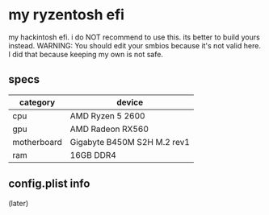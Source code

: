 # my ryzentosh efi
my hackintosh efi. i do NOT recommend to use this. its better to build yours instead.
WARNING: You should edit your smbios because it's not valid here. I did that because keeping my own is not safe.

## specs
| category      | device                     |
| ------------- | -------------------------- |
| cpu           | AMD Ryzen 5 2600           |
| gpu           | AMD Radeon RX560           |
| motherboard   | Gigabyte B450M S2H M.2 rev1|
| ram           | 16GB DDR4                  |

## config.plist info
(later)
